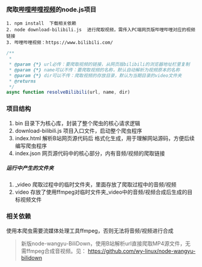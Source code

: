 ### 爬取[哔哩哔哩视频](https://www.bilibili.com/)的node.js项目
```shell
1. npm install  下载相关依赖
2. node download-bilibili.js  进行爬取视频，需传入PC端网页版哔哩哔哩对应的视频链接
3. 哔哩哔哩视频：https://www.bilibili.com/
```
```javascript
/**
 * 
 * @param {*} url必传：要爬取视频的链接，从网页版bilibili的浏览器地址栏里复制
 * @param {*} name可以不传：要爬取视频的名称，默认自动解析为视频原本的名称 
 * @param {*} dir可以不传：爬取视频的存放目录，默认为当期目录的video文件夹
 * @returns 
 */
async function resolveBilibili(url, name, dir)
```
### 项目结构
1. bin 目录下为核心库，封装了整个爬虫的核心请求逻辑
2. download-bilibili.js 项目入口文件，启动整个爬虫程序
3. index.html 解析B站网页源代码后 格式化生成，用于理解网站源码，方便后续编写爬虫程序
4. index.json 网页源代码中的核心部分，内有音频/视频的爬取链接
##### 运行中产生的文件夹
1. _video 爬取过程中的临时文件夹，里面存放了爬取过程中的音频/视频
2. video 存放了使用ffmpeg对临时文件夹_video中的音频/视频合成后生成的目标视频文件

### 相关依赖
使用本爬虫需要流媒体处理工具ffmpeg，否则无法将音频/视频进行合成
> 新版node-wangyu-BiliDown，使用B站解析url直接爬取MP4源文件，无需ffmpeg合成音视频。见：
https://github.com/wy-linux/node-wangyu-bilidown